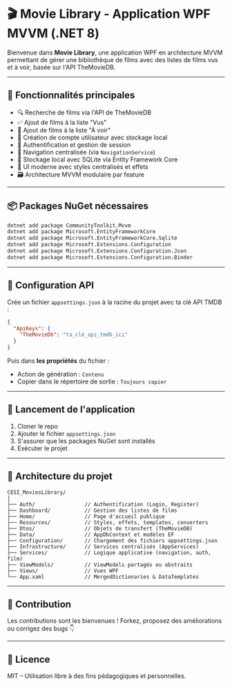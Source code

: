 
# 🎬 Movie Library - Application WPF MVVM (.NET 8)

Bienvenue dans **Movie Library**, une application WPF en architecture MVVM permettant de gérer une bibliothèque de films avec des listes de films vus et à voir, basée sur l'API TheMovieDB.

---

## 🚀 Fonctionnalités principales

- 🔍 Recherche de films via l'API de TheMovieDB
- ✅ Ajout de films à la liste "Vus"
- 📌 Ajout de films à la liste "À voir"
- 🔐 Création de compte utilisateur avec stockage local
- 🔑 Authentification et gestion de session
- 🧠 Navigation centralisée (via `NavigationService`)
- 💾 Stockage local avec SQLite via Entity Framework Core
- 🎨 UI moderne avec styles centralisés et effets
- 🗃️ Architecture MVVM modulaire par feature

---

## 📦 Packages NuGet nécessaires

```bash
dotnet add package CommunityToolkit.Mvvm
dotnet add package Microsoft.EntityFrameworkCore
dotnet add package Microsoft.EntityFrameworkCore.Sqlite
dotnet add package Microsoft.Extensions.Configuration
dotnet add package Microsoft.Extensions.Configuration.Json
dotnet add package Microsoft.Extensions.Configuration.Binder
```

---

## 🔧 Configuration API

Crée un fichier `appsettings.json` à la racine du projet avec ta clé API TMDB :

```json
{
  "ApiKeys": {
    "TheMovieDb": "ta_clé_api_tmdb_ici"
  }
}
```

Puis dans **les propriétés** du fichier :

- Action de génération : `Contenu`
- Copier dans le répertoire de sortie : `Toujours copier`

---

## 🏁 Lancement de l'application

1. Cloner le repo
2. Ajouter le fichier `appsettings.json`
3. S'assurer que les packages NuGet sont installés
4. Exécuter le projet

---

## 🧱 Architecture du projet

```plaintext
CESI_MoviesLibrary/
│
├── Auth/                // Authentification (Login, Register)
├── Dashboard/           // Gestion des listes de films
├── Home/                // Page d'accueil publique
├── Resources/           // Styles, effets, templates, converters
├── Dtos/                // Objets de transfert (TheMovieDB)
├── Data/                // AppDbContext et modèles EF
├── Configuration/       // Chargement des fichiers appsettings.json
├── Infrastructure/      // Services centralisés (AppServices)
├── Services/            // Logique applicative (navigation, auth, film)
├── ViewModels/          // ViewModels partagés ou abstraits
├── Views/               // Vues WPF
└── App.xaml             // MergedDictionaries & DataTemplates
```

---

## 🤝 Contribution

Les contributions sont les bienvenues ! Forkez, proposez des améliorations ou corrigez des bugs 👇

---

## 📄 Licence

MIT – Utilisation libre à des fins pédagogiques et personnelles.
